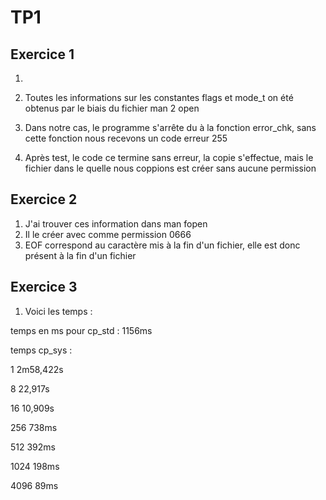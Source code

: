 # TP1
## Exercice 1 
1. 
2. Toutes les informations sur les constantes flags et mode_t on été obtenus par le biais du fichier man 2 open 

3. Dans notre cas, le programme s'arrête du à la fonction error_chk, sans cette fonction nous recevons un code erreur 255 

4. Après test, le code ce termine sans erreur, la copie s'effectue, mais le fichier dans le quelle nous coppions est créer sans aucune permission

## Exercice 2
1. J'ai trouver ces information dans man fopen
2. Il le créer avec comme permission 0666
3. EOF correspond au caractère mis à la fin d'un fichier, elle est donc présent à la fin d'un fichier 

## Exercice 3 
1. Voici les temps :

temps en ms pour cp_std : 
1156ms 

temps cp_sys : 

1 2m58,422s

8 22,917s 

16 10,909s 

256 738ms 

512 392ms 

1024 198ms 

4096 89ms

